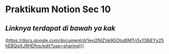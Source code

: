 # Praktikum Notion Sec 10
## _Linknya terdapat di bawah ya kak_

(https://docs.google.com/document/d/1eyj2NlZVe9GOtu8lMTn5x138iEYy25hEBQqXJ9HDfos/edit?usp=sharing))]
